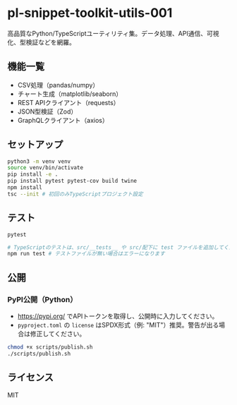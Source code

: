 # pl-snippet-toolkit-utils-001

高品質なPython/TypeScriptユーティリティ集。データ処理、API通信、可視化、型検証などを網羅。

## 機能一覧
- CSV処理（pandas/numpy）
- チャート生成（matplotlib/seaborn）
- REST APIクライアント（requests）
- JSON型検証（Zod）
- GraphQLクライアント（axios）

## セットアップ
```bash
python3 -m venv venv
source venv/bin/activate
pip install -e .
pip install pytest pytest-cov build twine
npm install
tsc --init # 初回のみTypeScriptプロジェクト設定
```

## テスト
```bash
pytest

# TypeScriptのテストは、src/__tests__ や src/配下に test ファイルを追加してください。
npm run test # テストファイルが無い場合はエラーになります
```

## 公開

### PyPI公開（Python）
- https://pypi.org/ でAPIトークンを取得し、公開時に入力してください。
- `pyproject.toml` の `license` はSPDX形式（例: "MIT"）推奨。警告が出る場合は修正してください。

```bash
chmod +x scripts/publish.sh
./scripts/publish.sh
```

## ライセンス
MIT
